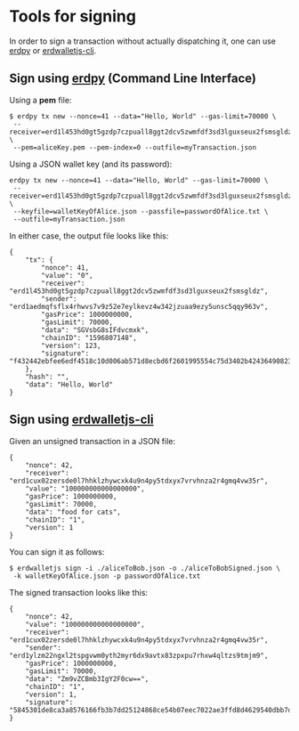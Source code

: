 # Tools for signing

In order to sign a transaction without actually dispatching it, one can use [erdpy](https://docs.elrond.com/tools/erdpy) or [erdwalletjs-cli](https://docs.elrond.com/tools/erdwalletjs-cli).

## **Sign using [erdpy](https://docs.elrond.com/tools/erdpy) (Command Line Interface)**

Using a **pem** file:



```
$ erdpy tx new --nonce=41 --data="Hello, World" --gas-limit=70000 \ 
 --receiver=erd1l453hd0gt5gzdp7czpuall8ggt2dcv5zwmfdf3sd3lguxseux2fsmsgldz \
 --pem=aliceKey.pem --pem-index=0 --outfile=myTransaction.json

```

Using a JSON wallet key (and its password):



```
erdpy tx new --nonce=41 --data="Hello, World" --gas-limit=70000 \
 --receiver=erd1l453hd0gt5gzdp7czpuall8ggt2dcv5zwmfdf3sd3lguxseux2fsmsgldz \
 --keyfile=walletKeyOfAlice.json --passfile=passwordOfAlice.txt \
 --outfile=myTransaction.json

```

In either case, the output file looks like this:



```
{
    "tx": {
        "nonce": 41,
        "value": "0",
        "receiver": "erd1l453hd0gt5gzdp7czpuall8ggt2dcv5zwmfdf3sd3lguxseux2fsmsgldz",
        "sender": "erd1aedmqfsflx4rhwvs7v9z52e7eylkevz4w342jzuaa9ezy5unsc5qqy963v",
        "gasPrice": 1000000000,
        "gasLimit": 70000,
        "data": "SGVsbG8sIFdvcmxk",
        "chainID": "1596807148",
        "version": 123,
        "signature": "f432442ebfee6edf4518c10d006ab571d8ecbd6f2601995554c75d3402b424364908235d45449ba5dd28575e4a8129271020e4718cf8a4c6f44e22c0885ac40a"
    },
    "hash": "",
    "data": "Hello, World"
}
```

## **Sign using [erdwalletjs-cli](https://docs.elrond.com/tools/erdwalletjs-cli)**

Given an unsigned transaction in a JSON file:



```
{
    "nonce": 42,
    "receiver": "erd1cux02zersde0l7hhklzhywcxk4u9n4py5tdxyx7vrvhnza2r4gmq4vw35r",
    "value": "100000000000000000",
    "gasPrice": 1000000000,
    "gasLimit": 70000,
    "data": "food for cats",
    "chainID": "1",
    "version": 1
}
```

You can sign it as follows:



```
$ erdwalletjs sign -i ./aliceToBob.json -o ./aliceToBobSigned.json \
 -k walletKeyOfAlice.json -p passwordOfAlice.txt
```

The signed transaction looks like this:



```
{
    "nonce": 42,
    "value": "100000000000000000",
    "receiver": "erd1cux02zersde0l7hhklzhywcxk4u9n4py5tdxyx7vrvhnza2r4gmq4vw35r",
    "sender": "erd1ylzm22ngxl2tspgvwm0yth2myr6dx9avtx83zpxpu7rhxw4qltzs9tmjm9",
    "gasPrice": 1000000000,
    "gasLimit": 70000,
    "data": "Zm9vZCBmb3IgY2F0cw==",
    "chainID": "1",
    "version": 1,
    "signature": "5845301de8ca3a8576166fb3b7dd25124868ce54b07eec7022ae3ffd8d4629540dbb7d0ceed9455a259695e2665db614828728d0f9b0fb1cc46c07dd669d2f0e"
}

```